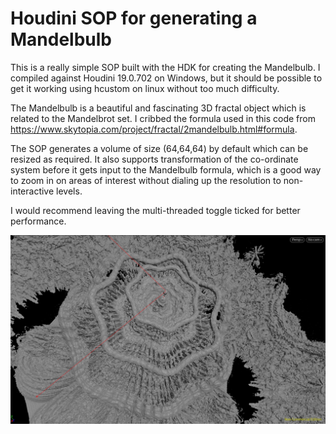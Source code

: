 Houdini SOP for generating a Mandelbulb
=======================================

This is a really simple SOP built with the HDK for creating the Mandelbulb. I compiled against Houdini 19.0.702 on Windows, but it
should be possible to get it working using hcustom on linux without too much difficulty.

The Mandelbulb is a beautiful and fascinating 3D fractal object which is related to the Mandelbrot set. I cribbed the formula used
in this code from https://www.skytopia.com/project/fractal/2mandelbulb.html#formula.

The SOP generates a volume of size (64,64,64) by default which can be resized as required. It also supports transformation of the
co-ordinate system before it gets input to the Mandelbulb formula, which is a good way to zoom in on areas of interest without
dialing up the resolution to non-interactive levels.

I would recommend leaving the multi-threaded toggle ticked for better performance.

![alt text](https://github.com/aloyisus/SOP_Mandelbulb/blob/master/Mandelbulb.jpg?raw=true)